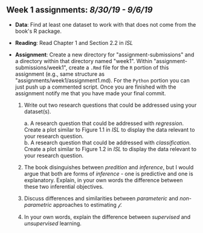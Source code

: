 
##  Week 1 assignments: _8/30/19 - 9/6/19_ 

- __Data__: Find at least one dataset to work with that does not come from the book's R package. 
- __Reading__: Read Chapter 1 and Section 2.2 in _ISL_
- __Assignment__: Create a new directory for "assignment-submissions" and a directory within that directory named "week1". Within "assignment-submissions/week1", create a `.Rmd` file for the `R` portion of this assignment (e.g., same structure as "assignments/week1/assignment1.md). For the `Python` portion you can just push up a commented script. Once you are finished with the assignment notify me that you have made your final commit. 

    1. Write out two research questions that could be addressed using your dataset(s).  
    
        a. A research question that could be addressed with _regression_. Create a plot similar to Figure 1.1 in _ISL_ to display the data relevant to your research question.  
        b. A research question that could be addressed with _classification_. Create a plot similar to Figure 1.2 in _ISL_ to display the data relevant to your research question. 
        
    2. The book disinguishes between _predition_ and _inference_, but I would argue that both are forms of _inference_ - one is predictive and one is explanatory. Explain, in your own words the difference between these two inferential objectives. 
    3. Discuss differences and similarities between _parameteric_ and _non-parametric_ approaches to estimating $\mathcal{f}$. 
    4. In your own words, explain the difference between _supervised_ and _unsupervised_ learning.
